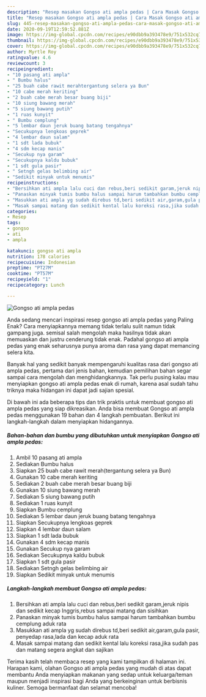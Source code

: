 ```yaml
---
description: "Resep masakan Gongso ati ampla pedas | Cara Masak Gongso ati ampla pedas Yang Enak Dan Mudah"
title: "Resep masakan Gongso ati ampla pedas | Cara Masak Gongso ati ampla pedas Yang Enak Dan Mudah"
slug: 445-resep-masakan-gongso-ati-ampla-pedas-cara-masak-gongso-ati-ampla-pedas-yang-enak-dan-mudah
date: 2020-09-19T12:59:52.881Z
image: https://img-global.cpcdn.com/recipes/e90dbb9a393478e9/751x532cq70/gongso-ati-ampla-pedas-foto-resep-utama.jpg
thumbnail: https://img-global.cpcdn.com/recipes/e90dbb9a393478e9/751x532cq70/gongso-ati-ampla-pedas-foto-resep-utama.jpg
cover: https://img-global.cpcdn.com/recipes/e90dbb9a393478e9/751x532cq70/gongso-ati-ampla-pedas-foto-resep-utama.jpg
author: Myrtle Roy
ratingvalue: 4.6
reviewcount: 3
recipeingredient:
- "10 pasang ati ampla"
- " Bumbu halus"
- "25 buah cabe rawit merahtergantung selera ya Bun"
- "10 cabe merah keriting"
- "2 buah cabe merah besar buang biji"
- "10 siung bawang merah"
- "5 siung bawang putih"
- "1 ruas kunyit"
- " Bumbu cemplung"
- "5 lembar daun jeruk buang batang tengahnya"
- "Secukupnya lengkoas geprek"
- "4 lembar daun salam"
- "1 sdt lada bubuk"
- "4 sdm kecap manis"
- "Secukup nya garam"
- "Secukupnya kaldu bubuk"
- "1 sdt gula pasir"
- " Setngh gelas belimbing air"
- "Sedikit minyak untuk menumis"
recipeinstructions:
- "Bersihkan ati ampla lalu cuci dan rebus,beri sedikit garam,jeruk nipis dan sedikit kecap Inggris,rebus sampai matang dan sisihkan"
- "Panaskan minyak tumis bumbu halus sampai harum tambahkan bumbu cemplung aduk rata"
- "Masukkan ati ampla yg sudah direbus td,beri sedikit air,garam,gula pasir, penyedap rasa,lada dan kecap aduk rata"
- "Masak sampai matang dan sedikit kental lalu koreksi rasa,jika sudah pas dan matang segera angkat dan sajikan"
categories:
- Resep
tags:
- gongso
- ati
- ampla

katakunci: gongso ati ampla 
nutrition: 178 calories
recipecuisine: Indonesian
preptime: "PT27M"
cooktime: "PT57M"
recipeyield: "1"
recipecategory: Lunch

---
```



![Gongso ati ampla pedas](https://img-global.cpcdn.com/recipes/e90dbb9a393478e9/751x532cq70/gongso-ati-ampla-pedas-foto-resep-utama.jpg)

Anda sedang mencari inspirasi resep gongso ati ampla pedas yang Paling Enak? Cara menyiapkannya memang tidak terlalu sulit namun tidak gampang juga. semisal salah mengolah maka hasilnya tidak akan memuaskan dan justru cenderung tidak enak. Padahal gongso ati ampla pedas yang enak seharusnya punya aroma dan rasa yang dapat memancing selera kita.



Banyak hal yang sedikit banyak mempengaruhi kualitas rasa dari gongso ati ampla pedas, pertama dari jenis bahan, kemudian pemilihan bahan segar sampai cara mengolah dan menghidangkannya. Tak perlu pusing kalau mau menyiapkan gongso ati ampla pedas enak di rumah, karena asal sudah tahu triknya maka hidangan ini dapat jadi sajian spesial.


Di bawah ini ada beberapa tips dan trik praktis untuk membuat gongso ati ampla pedas yang siap dikreasikan. Anda bisa membuat Gongso ati ampla pedas menggunakan 19 bahan dan 4 langkah pembuatan. Berikut ini langkah-langkah dalam menyiapkan hidangannya.

<!--inarticleads1-->

##### Bahan-bahan dan bumbu yang dibutuhkan untuk menyiapkan Gongso ati ampla pedas:

1. Ambil 10 pasang ati ampla
1. Sediakan  Bumbu halus
1. Siapkan 25 buah cabe rawit merah(tergantung selera ya Bun)
1. Gunakan 10 cabe merah keriting
1. Sediakan 2 buah cabe merah besar buang biji
1. Gunakan 10 siung bawang merah
1. Sediakan 5 siung bawang putih
1. Sediakan 1 ruas kunyit
1. Siapkan  Bumbu cemplung
1. Sediakan 5 lembar daun jeruk buang batang tengahnya
1. Siapkan Secukupnya lengkoas geprek
1. Siapkan 4 lembar daun salam
1. Siapkan 1 sdt lada bubuk
1. Gunakan 4 sdm kecap manis
1. Gunakan Secukup nya garam
1. Sediakan Secukupnya kaldu bubuk
1. Siapkan 1 sdt gula pasir
1. Sediakan  Setngh gelas belimbing air
1. Siapkan Sedikit minyak untuk menumis




<!--inarticleads2-->

##### Langkah-langkah membuat Gongso ati ampla pedas:

1. Bersihkan ati ampla lalu cuci dan rebus,beri sedikit garam,jeruk nipis dan sedikit kecap Inggris,rebus sampai matang dan sisihkan
1. Panaskan minyak tumis bumbu halus sampai harum tambahkan bumbu cemplung aduk rata
1. Masukkan ati ampla yg sudah direbus td,beri sedikit air,garam,gula pasir, penyedap rasa,lada dan kecap aduk rata
1. Masak sampai matang dan sedikit kental lalu koreksi rasa,jika sudah pas dan matang segera angkat dan sajikan




Terima kasih telah membaca resep yang kami tampilkan di halaman ini. Harapan kami, olahan Gongso ati ampla pedas yang mudah di atas dapat membantu Anda menyiapkan makanan yang sedap untuk keluarga/teman maupun menjadi inspirasi bagi Anda yang berkeinginan untuk berbisnis kuliner. Semoga bermanfaat dan selamat mencoba!

